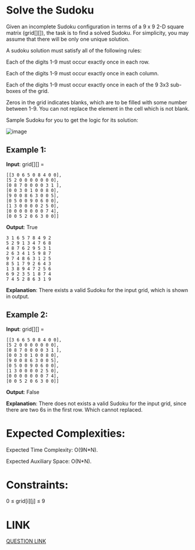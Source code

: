 # Solve the Sudoku

Given an incomplete Sudoku configuration in terms of a 9 x 9  2-D square matrix (grid[][]), the task is to find a solved Sudoku. For simplicity, you may assume that there will be only one unique solution.

A sudoku solution must satisfy all of the following rules:

Each of the digits 1-9 must occur exactly once in each row.

Each of the digits 1-9 must occur exactly once in each column.

Each of the digits 1-9 must occur exactly once in each of the 9 3x3 sub-boxes of the grid.

Zeros in the grid indicates blanks, which are to be filled with some number between 1-9. You can not replace the element in the cell which is not blank.


Sample Sudoku for you to get the logic for its solution:

![image](https://github.com/user-attachments/assets/9f73f87b-06ed-49e9-a83f-dccb1ef4d3cc)


## Example 1:

**Input**:
grid[][] = 
```
[[3 0 6 5 0 8 4 0 0],
[5 2 0 0 0 0 0 0 0],
[0 8 7 0 0 0 0 3 1 ],
[0 0 3 0 1 0 0 8 0],
[9 0 0 8 6 3 0 0 5],
[0 5 0 0 9 0 6 0 0],
[1 3 0 0 0 0 2 5 0],
[0 0 0 0 0 0 0 7 4],
[0 0 5 2 0 6 3 0 0]]
```
**Output**:
True
```
3 1 6 5 7 8 4 9 2
5 2 9 1 3 4 7 6 8
4 8 7 6 2 9 5 3 1
2 6 3 4 1 5 9 8 7
9 7 4 8 6 3 1 2 5
8 5 1 7 9 2 6 4 3
1 3 8 9 4 7 2 5 6
6 9 2 3 5 1 8 7 4
7 4 5 2 8 6 3 1 9
```
**Explanation**: 
There exists a valid Sudoku for the input grid, which is shown in output.

## Example 2:

**Input**:
grid[][] = 
```
[[3 6 6 5 0 8 4 0 0],
[5 2 0 0 0 0 0 0 0],
[0 8 7 0 0 0 0 3 1 ],
[0 0 3 0 1 0 0 8 0],
[9 0 0 8 6 3 0 0 5],
[0 5 0 0 9 0 6 0 0],
[1 3 0 0 0 0 2 5 0],
[0 0 0 0 0 0 0 7 4],
[0 0 5 2 0 6 3 0 0]]
```
**Output**:
False

**Explanation**: 
There does not exists a valid Sudoku for the input grid, since there are two 6s in the first row. Which cannot replaced.

# Expected Complexities:
Expected Time Complexity: O(9N*N).

Expected Auxiliary Space: O(N*N).

# Constraints:
0 ≤ grid[i][j] ≤ 9

# LINK
[QUESTION LINK](https://www.geeksforgeeks.org/problems/solve-the-sudoku-1587115621/1?itm_source=geeksforgeeks&itm_medium=article&itm_campaign=practice_card)
